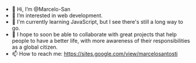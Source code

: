 - 👋 Hi, I’m @Marcelo-San
- 👀 I’m interested in web development.
- 🌱 I'm currently learning JavaScript, but I see there's still a long way to go.
- 💞️ I hope to soon be able to collaborate with great projects that help people to have a better life, with more awareness of their responsibilities as a global citizen.
- 📫 How to reach me: https://sites.google.com/view/marcelosantosti

<!---
Marcelo-San/Marcelo-San is a ✨ special ✨ repository because its `README.md` (this file) appears on your GitHub profile.
You can click the Preview link to take a look at your changes.
--->
